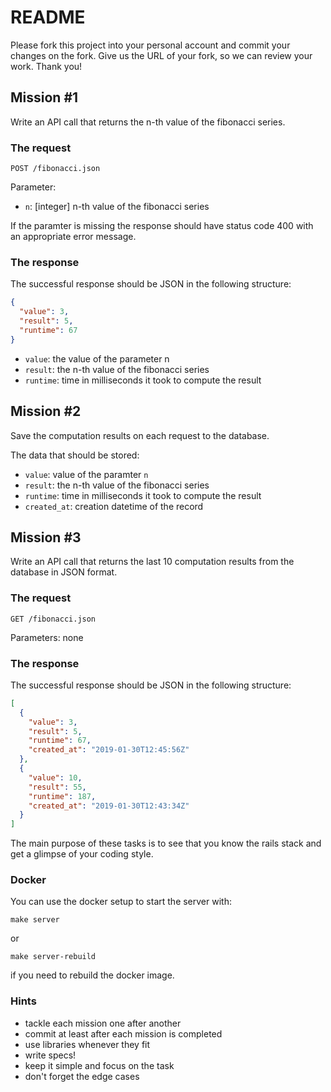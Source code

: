 # README

Please fork this project into your personal account and commit your changes on the fork. Give us the URL of your fork, so we can review your work. Thank you!

## Mission #1

Write an API call that returns the n-th value of the fibonacci series.

### The request

`POST /fibonacci.json`

Parameter:
* `n`: [integer] n-th value of the fibonacci series

If the paramter is missing the response should have status code 400 with an appropriate error message. 

### The response

The successful response should be JSON in the following structure:

```json
{
  "value": 3,
  "result": 5,
  "runtime": 67
}
```

* `value`: the value of the parameter n
* `result`: the n-th value of the fibonacci series
* `runtime`: time in milliseconds it took to compute the result

## Mission #2

Save the computation results on each request to the database.

The data that should be stored:

* `value`: value of the paramter `n` 
* `result`: the n-th value of the fibonacci series
* `runtime`: time in milliseconds it took to compute the result
* `created_at`: creation datetime of the record

## Mission #3

Write an API call that returns the last 10 computation results from the database in JSON format.

### The request

`GET /fibonacci.json`

Parameters: none

### The response

The successful response should be JSON in the following structure:

```json
[
  {
    "value": 3,
    "result": 5,
    "runtime": 67,
    "created_at": "2019-01-30T12:45:56Z"
  },
  {
    "value": 10,
    "result": 55,
    "runtime": 187,
    "created_at": "2019-01-30T12:43:34Z"
  }
]
```

The main purpose of these tasks is to see that you know the rails stack and get a glimpse of your coding style.

### Docker

You can use the docker setup to start the server with:

```
make server
```

or

```
make server-rebuild
```
if you need to rebuild the docker image.

### Hints

* tackle each mission one after another
* commit at least after each mission is completed
* use libraries whenever they fit
* write specs!
* keep it simple and focus on the task
* don't forget the edge cases
